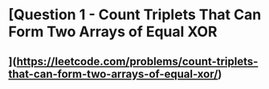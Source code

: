 # [Question 1 - Count Triplets That Can Form Two Arrays of Equal XOR
](https://leetcode.com/problems/count-triplets-that-can-form-two-arrays-of-equal-xor/)
---

